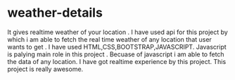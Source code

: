 # weather-details
It gives realtime weather of your location .
I have used api for this project by which i am able to fetch the real time weather of any location that user wants to get .
I have used HTML,CSS,BOOTSTRAP,JAVASCRIPT.
Javascript is palying main role in this project . Becuase of javascript i am able to fetch the data of any location.
I have got realtime experience by this project.
This project is really awesome.
